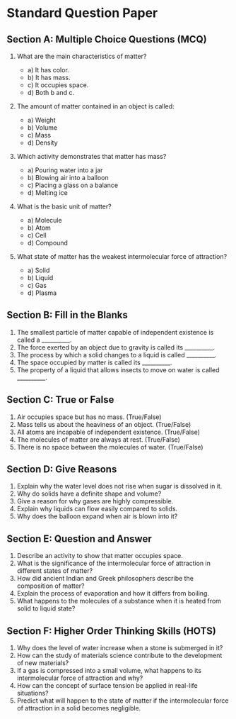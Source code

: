 # Standard Question Paper

## Section A: Multiple Choice Questions (MCQ)
1. What are the main characteristics of matter?
   - a) It has color.
   - b) It has mass.
   - c) It occupies space.
   - d) Both b and c.

2. The amount of matter contained in an object is called:
   - a) Weight
   - b) Volume
   - c) Mass
   - d) Density

3. Which activity demonstrates that matter has mass?
   - a) Pouring water into a jar
   - b) Blowing air into a balloon
   - c) Placing a glass on a balance
   - d) Melting ice

4. What is the basic unit of matter?
   - a) Molecule
   - b) Atom
   - c) Cell
   - d) Compound

5. What state of matter has the weakest intermolecular force of attraction?
   - a) Solid
   - b) Liquid
   - c) Gas
   - d) Plasma

## Section B: Fill in the Blanks
1. The smallest particle of matter capable of independent existence is called a __________.
2. The force exerted by an object due to gravity is called its __________.
3. The process by which a solid changes to a liquid is called __________.
4. The space occupied by matter is called its __________.
5. The property of a liquid that allows insects to move on water is called __________.

## Section C: True or False
1. Air occupies space but has no mass. (True/False)
2. Mass tells us about the heaviness of an object. (True/False)
3. All atoms are incapable of independent existence. (True/False)
4. The molecules of matter are always at rest. (True/False)
5. There is no space between the molecules of water. (True/False)

## Section D: Give Reasons
1. Explain why the water level does not rise when sugar is dissolved in it.
2. Why do solids have a definite shape and volume?
3. Give a reason for why gases are highly compressible.
4. Explain why liquids can flow easily compared to solids.
5. Why does the balloon expand when air is blown into it?

## Section E: Question and Answer
1. Describe an activity to show that matter occupies space.
2. What is the significance of the intermolecular force of attraction in different states of matter?
3. How did ancient Indian and Greek philosophers describe the composition of matter?
4. Explain the process of evaporation and how it differs from boiling.
5. What happens to the molecules of a substance when it is heated from solid to liquid state?

## Section F: Higher Order Thinking Skills (HOTS)
1. Why does the level of water increase when a stone is submerged in it?
2. How can the study of materials science contribute to the development of new materials?
3. If a gas is compressed into a small volume, what happens to its intermolecular force of attraction and why?
4. How can the concept of surface tension be applied in real-life situations?
5. Predict what will happen to the state of matter if the intermolecular force of attraction in a solid becomes negligible.
